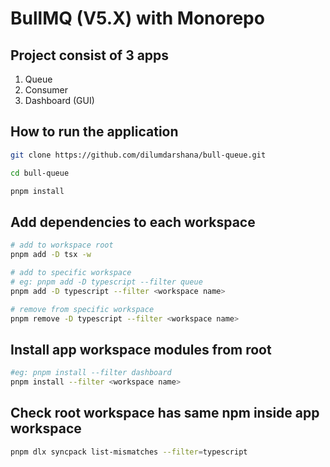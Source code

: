 # BullMQ (V5.X) with Monorepo

## Project consist of 3 apps
1. Queue
2. Consumer
3. Dashboard (GUI)

## How to run the application
```bash
git clone https://github.com/dilumdarshana/bull-queue.git

cd bull-queue

pnpm install
```

## Add dependencies to each workspace
```bash
# add to workspace root
pnpm add -D tsx -w 

# add to specific workspace
# eg: pnpm add -D typescript --filter queue
pnpm add -D typescript --filter <workspace name>

# remove from specific workspace
pnpm remove -D typescript --filter <workspace name>
```

## Install app workspace modules from root
```bash
#eg: pnpm install --filter dashboard
pnpm install --filter <workspace name>
```

## Check root workspace has same npm inside app workspace
```bash
pnpm dlx syncpack list-mismatches --filter=typescript
```